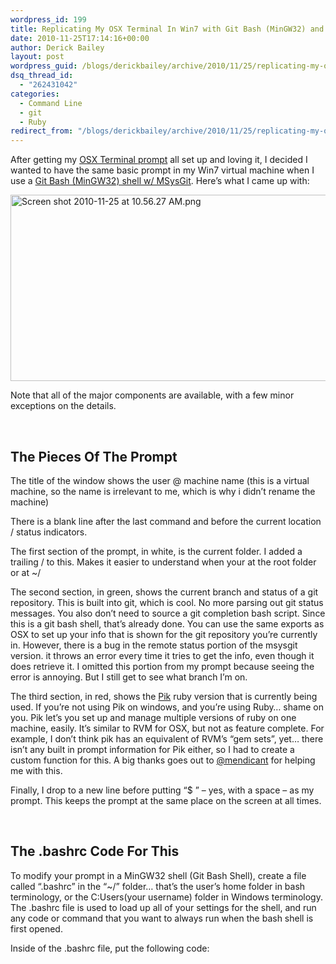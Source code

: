 ```yaml
---
wordpress_id: 199
title: Replicating My OSX Terminal In Win7 with Git Bash (MinGW32) and Pik
date: 2010-11-25T17:14:16+00:00
author: Derick Bailey
layout: post
wordpress_guid: /blogs/derickbailey/archive/2010/11/25/replicating-my-osx-terminal-in-win7-with-git-bash-mingw32-and-pik.aspx
dsq_thread_id:
  - "262431042"
categories:
  - Command Line
  - git
  - Ruby
redirect_from: "/blogs/derickbailey/archive/2010/11/25/replicating-my-osx-terminal-in-win7-with-git-bash-mingw32-and-pik.aspx/"
---
```

After getting my [OSX Terminal prompt](http://www.lostechies.com/blogs/derickbailey/archive/2010/11/24/my-osx-terminal-prompt-reposted-from-tumblr.aspx) all set up and loving it, I decided I wanted to have the same basic prompt in my Win7 virtual machine when I use a [Git Bash (MinGW32) shell w/ MSysGit](http://code.google.com/p/msysgit/). Here&#8217;s what I came up with:

<img src="http://lostechies.com/derickbailey/files/2011/03/Screen-shot-2010-11-25-at-10.56.27-AM.png" border="0" alt="Screen shot 2010-11-25 at 10.56.27 AM.png" width="600" height="298" />

Note that all of the major components are available, with a few minor exceptions on the details.

 

## The Pieces Of The Prompt

The title of the window shows the user @ machine name (this is a virtual machine, so the name is irrelevant to me, which is why i didn&#8217;t rename the machine)

There is a blank line after the last command and before the current location / status indicators.

The first section of the prompt, in white, is the current folder. I added a trailing / to this. Makes it easier to understand when your at the root folder or at ~/

The second section, in green, shows the current branch and status of a git repository. This is built into git, which is cool. No more parsing out git status messages. You also don&#8217;t need to source a git completion bash script. Since this is a git bash shell, that&#8217;s already done. You can use the same exports as OSX to set up your info that is shown for the git repository you&#8217;re currently in. However, there is a bug in the remote status portion of the msysgit version. it throws an error every time it tries to get the info, even though it does retrieve it. I omitted this portion from my prompt because seeing the error is annoying. But I still get to see what branch I&#8217;m on.



The third section, in red, shows the [Pik](https://github.com/vertiginous/pik) ruby version that is currently being used. If you&#8217;re not using Pik on windows, and you&#8217;re using Ruby&#8230; shame on you. Pik let&#8217;s you set up and manage multiple versions of ruby on one machine, easily. It&#8217;s similar to RVM for OSX, but not as feature complete. For example, I don&#8217;t think pik has an equivalent of RVM&#8217;s &#8220;gem sets&#8221;, yet&#8230; there isn&#8217;t any built in prompt information for Pik either, so I had to create a custom function for this. A big thanks goes out to [@mendicant](http://twitter.com/#!/mendicant/statuses/7837485656702976) for helping me with this.

Finally, I drop to a new line before putting &#8220;$ &#8221; &#8211; yes, with a space &#8211; as my prompt. This keeps the prompt at the same place on the screen at all times.

 

## The .bashrc Code For This

To modify your prompt in a MinGW32 shell (Git Bash Shell), create a file called &#8220;.bashrc&#8221; in the &#8220;~/&#8221; folder&#8230; that&#8217;s the user&#8217;s home folder in bash terminology, or the C:Users(your username) folder in Windows terminology. The .bashrc file is used to load up all of your settings for the shell, and run any code or command that you want to always run when the bash shell is first opened.

Inside of the .bashrc file, put the following code:</p>